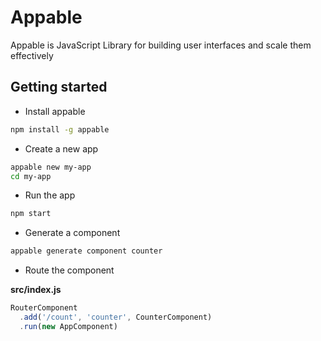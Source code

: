 # Appable

Appable is JavaScript Library for building user interfaces and scale them effectively 

## Getting started

* Install appable

```bash
npm install -g appable
```

* Create a new app

```bash
appable new my-app
cd my-app
```

* Run the app

```bash
npm start
```

* Generate a component

```js
appable generate component counter
```

* Route the component

**src/index.js**

```js
RouterComponent
  .add('/count', 'counter', CounterComponent)
  .run(new AppComponent)
```